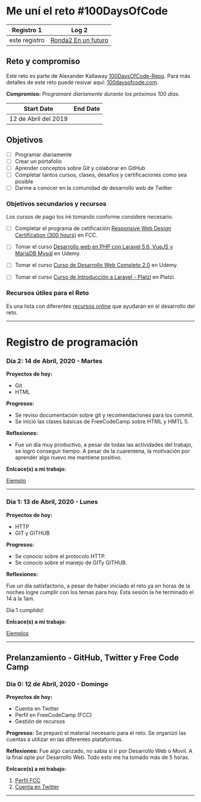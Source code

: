 # Me uní el reto #100DaysOfCode

| Registro 1 | Log 2 |
| --- | --- |
| este registro | [Ronda2 En un futuro]()

## Reto y compromiso
Este reto es parte  de Alexander Kallaway [100DaysOfCode-Repo](https://github.com/Kallaway/100-days-of-code "the official repo"). Para más detalles de este reto puede resivar aquí: [100daysofcode.com](http://100daysofcode.com/ "100daysofcode.com").

**Compromiso:** *Programaré diariamente durante los próximos 100 días.*

|  Start Date   | End Date     |
| ------------- | ------------ |
| 12 de Abril del 2019 | |

## Objetivos
- [ ] Programar diariamente
- [ ] Crear un portafolio
- [ ] Aprender conceptos sobre Git y colaborar en GitHub
- [ ] Completar tantos cursos, clases, desafíos y certificaciones como sea posible
- [ ] Darme a conocer en la comunidad de desarrollo web de Twitter

### Objetivos secundarios y recursos
Los cursos de pago los iré tomando conforme considere necesario.

  - [ ] Completar el programa de cetificación [Responsive Web Design Certification (300 hours)](https://www.freecodecamp.com/james-priest "FCC Profile") en FCC.
  - [ ] Tomar el curso [Desarrollo web en PHP con Laravel 5.6, VueJS y MariaDB Mysql](https://www.udemy.com/course/desarrollo-web-en-php-con-laravel-vuejs-y-mariadb/) en Udemy.
  - [ ] Tomar el curso [Curso de Desarrollo Web Completo 2.0](https://www.udemy.com/course/curso-de-desarrollo-web-completo-2/) en Udemy.

  - [ ] Tomar el curso [Curso de Introducción a Laravel - Platzi](https://platzi.com/cursos/intro-laravel/) en Platzi.

### Recursos útiles para el Reto
Es una lista con diferentes [recursos online](recursos.md) que ayudarán en el desarrollo del reto.

---
<!--
### Día 0: 12 de Abril, 2020 - Domingo

**Proyectos de hoy:**


**Progresos:**


**Reflexiones:**


**Enlcace(s) a mi trabajo:**

---
-->



# Registro de programación


### Día 2: 14 de Abril, 2020 - Martes

**Proyectos de hoy:**
- Git
- HTML

**Progresos:**

- Se reviso documentación sobre git y recomendaciones para los commit.
- Se inició las clases básicas de FreeCodeCamp sobre HTML y HMTL 5.

**Reflexiones:**
- Fue un día muy productivo, a pesar de todas las actividades del trabajo, se logró conseguir tiempo. A pesar de la  cuarentena, la motivación por aprender algo nuevo me mantiene positivo.

**Enlcace(s) a mi trabajo:**

[Ejemplo](https://github.com/zoiber/100-days-of-code-R1/tree/master/D2)

---

### Día 1: 13 de Abril, 2020 - Lunes

**Proyectos de hoy:**
- HTTP
- GIT y GITHUB

**Progresos:**
- Se conocio sobre el protocolo HTTP.
- Se conocio sobre el manejo de GITy GITHUB.

**Reflexiones:**

Fue un día satisfactorio, a pesar de haber iniciado el reto ya en horas de la noches logre cumplir con los temas para hoy.
Esta sesión la he terminado el 14 a la 1am.

Día 1 cumplido!

**Enlcace(s) a mi trabajo:**

[Ejemplos](https://github.com/zoiber/100-days-of-code-R1/tree/master/D1)

---

## Prelanzamiento - GitHub, Twitter y Free Code Camp
### Día 0: 12 de Abril, 2020 - Domingo

**Proyectos de hoy:**
- Cuenta en Twitter
- Perfíl en FreeCodeCamp (FCC)
- Gestión de recursos

**Progresos:**
Se preparó el material necesario para el reto.
Se organizó las cuentas a utilizar en las diferentes plataformas.

**Reflexiones:**
Fue algo canzado, no sabia si ir por Desarrollo Web o Movil. A la final opte por Desarrollo Web. Todo esto me ha tomado más de 5 horas.

**Enlcace(s) a mi trabajo:**
1.  [Perfil FCC](https://www.freecodecamp.org/pabloluce2021)
2.  [Cuenta en Twitter](https://twitter.com/PabloLuceroEC)

---

<!--
## Pensamientos finales para la Ronda 1
### January XX, 20XX
-->
